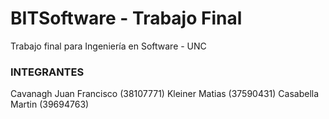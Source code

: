 ﻿# BITSoftware - Trabajo Final

Trabajo final para Ingeniería en Software - UNC

### INTEGRANTES ###

 Cavanagh Juan Francisco (38107771)
 Kleiner Matias (37590431)
 Casabella Martin (39694763)
